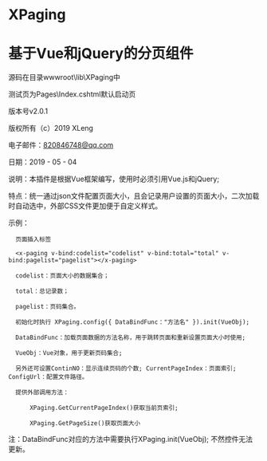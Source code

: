 # XPaging
# 基于Vue和jQuery的分页组件

源码在目录wwwroot\lib\XPaging中

测试页为Pages\Index.cshtml默认启动页

版本号v2.0.1

版权所有（c）2019 XLeng

电子邮件：820846748@qq.com

日期：2019 - 05 - 04

说明：本插件是根据Vue框架编写，使用时必须引用Vue.js和jQuery;

特点：统一通过json文件配置页面大小，且会记录用户设置的页面大小，二次加载时自动选中，外部CSS文件更加便于自定义样式。
 
示例：

      页面插入标签 
      
      <x-paging v-bind:codelist="codelist" v-bind:total="total" v-bind:pagelist="pagelist"></x-paging>

      codelist：页面大小的数据集合； 
      
      total：总记录数；
      
      pagelist：页码集合。

      初始化时执行 XPaging.config({ DataBindFunc："方法名" }).init(VueObj);

      DataBindFunc：加载页面数据的方法名称，用于跳转页面和重新设置页面大小时使用;
      
      VueObj：Vue对象，用于更新页码集合;
      
      另外还可设置ContinNO：显示连续页码的个数; CurrentPageIndex：页面索引; ConfigUrl：配置文件路径。
         
      提供外部调用方法：
      
          XPaging.GetCurrentPageIndex()获取当前页索引; 

          XPaging.GetPageSize()获取页面大小

注：DataBindFunc对应的方法中需要执行XPaging.init(VueObj); 不然控件无法更新。
